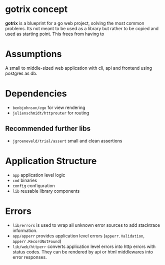 # gotrix concept

**gotrix** is a blueprint for a go web project, solving the most common problems.
Its not meant to be used as a library but rather to be copied and used as starting point.
This frees from having to 

# Assumptions
A small to middle-sized web application with cli, api and frontend using postgres as db.

# Dependencies

- `benbjohnson/ego` for view rendering
- `julienschmidt/httprouter` for routing

## Recommended further libs

- `jgroeneveld/trial/assert` small and clean assertions

# Application Structure

- `app` application level logic
- `cmd` binaries
- `config` configuration
- `lib` reusable library components

# Errors

- `lib/errors` is used to wrap all unknown error sources to add stacktrace information.
- `app/apperr` provides application level errors (`apperr.Validation`, `apperr.RecordNotFound`)
- `lib/web/httperr` converts application level errors into http errors with status codes. They can be rendered by api or html middlewares into error responses.